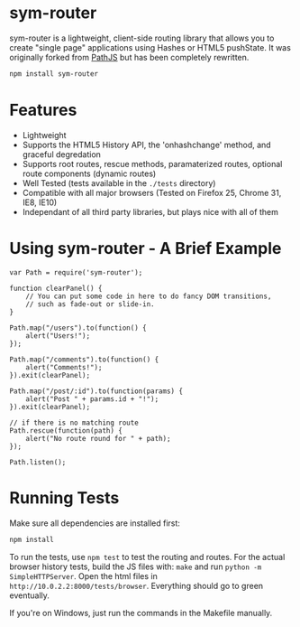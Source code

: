 # sym-router

sym-router is a lightweight, client-side routing library that allows you to
create "single page" applications using Hashes or HTML5 pushState. It was
originally forked from [PathJS](https://github.com/mtrpcic/pathjs) but has been
completely rewritten.

```bash
npm install sym-router
```

# Features

* Lightweight
* Supports the HTML5 History API, the 'onhashchange' method, and graceful
  degredation
* Supports root routes, rescue methods, paramaterized routes, optional route
  components (dynamic routes)
* Well Tested (tests available in the `./tests` directory)
* Compatible with all major browsers (Tested on Firefox 25, Chrome 31, IE8, IE10)
* Independant of all third party libraries, but plays nice with all of them

# Using sym-router - A Brief Example

    var Path = require('sym-router');

    function clearPanel() {
        // You can put some code in here to do fancy DOM transitions,
        // such as fade-out or slide-in.
    }

    Path.map("/users").to(function() {
        alert("Users!");
    });

    Path.map("/comments").to(function() {
        alert("Comments!");
    }).exit(clearPanel);

    Path.map("/post/:id").to(function(params) {
        alert("Post " + params.id + "!");
    }).exit(clearPanel);

    // if there is no matching route
    Path.rescue(function(path) {
        alert("No route round for " + path);
    });

    Path.listen();

# Running Tests

Make sure all dependencies are installed first:

```bash
npm install
```

To run the tests, use `npm test` to test the routing and routes.
For the actual browser history tests, build the JS files with:
`make` and run `python -m SimpleHTTPServer`. Open the html files in
`http://10.0.2.2:8000/tests/browser`. Everything should go to green eventually.

If you're on Windows, just run the commands in the Makefile manually.
